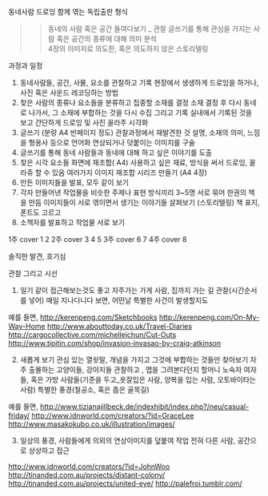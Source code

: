 동네사람 드로잉
함께 엮는 독립출판 형식


>>동네의 사람 혹은 공간 들여다보기 _ 관찰
>>  글쓰기를 통해 관심을 가지는 사람 혹은 공간의 종류에 대해 의미 분석  
>> 4장의 이미지로 의도한, 혹은 의도하지 않은 스토리텔링


과정과 일정

1. 동네사람들, 공간, 사물, 요소를 관찰하고 기록
     현장에서 생생하게 드로잉을 하거나, 사진 혹은 사운드 레코딩하는 방법
2. 찾은 사람의 종류나 요소들을 분류하고 집중할 소재를 결정
     소재 결정 후 다시 동네로 나가서, 그 소재에 부합하는 것을 다시 수집 그리고 기록
     실내에서 기록된 것을 보고 간단하게 드로잉 및 사진 꼴라주 시각화
3. 글쓰기 (분량 A4 반페이지 정도)
    관찰과정에서 재발견한 것 설명, 
    소재의 의미, 느낌을 형용사 등으로 언어화
    연상되거나 덧붙이는 이미지를 구술
4. 글쓰기를 통해 동네 사람들과 동네에 대해 하고 싶은 이야기를 도출
5. 찾은 시각 요소들 화면에 재조합( A4)
    사용하고 싶은 재료, 방식을 써서 드로잉, 꼴라쥬 할 수 있음 
    여러가지 이미지 재조합 시리즈 만들기 (A4 4장)
6. 만든 이미지들을 발표, 모두 같이 보기 
7. 각자 만들어낸 작업물을 비슷한 주제나 표현 방식끼리 3~5명 서로 묶어 한권의 책을 만듬 
     이미지들이 서로 엮이면서 생기는 이야기들 살펴보기 (스토리텔링) 
     책 표지, 폰트도 고르고
8. 소책자를 발표하고 작업물 서로 보기
   
1주 cover 1 2
2주 cover 3 4 5 
3주 cover 6 7
4주 cover 8


솔직한 발견, 호기심


관찰 그리고 시선

1. 일기 같이 접근해보는것도 좋고
자주가는 가게 사람, 
집까지 가는 길 관찰(시간순서를 넣어)
매일 지나다니다 보면, 어떤날 특별한 사건이 발생할지도

예를 들면, 
http://kerenpeng.com/Sketchbooks
http://kerenpeng.com/On-My-Way-Home
http://www.abouttoday.co.uk/Travel-Diaries
http://cargocollective.com/michellejchun/Cut-Outs
http://www.tipitin.com/shop/invasion-invasao-by-craig-atkinson

2. 새롭게 보기 
     관심 있는 열쇳말, 개념을 가지고 그것에 부합하는 것들만 찾아보기
자주 출몰하는 고양이들, 강아지들 관찰하고 , 맵을 그려본다던지
할머니 노숙자 여자들, 혹은 가방
사람들(기준을 두고_옷잘입은 사람, 양복을 입는 사람, 오토바이타는 사람)
특별한 풍경(철공소, 혹은 좁은 골목길)


예를 들면, 
http://www.tizianajillbeck.de/indexhibit/index.php?/neu/casual-friday/
http://www.idnworld.com/creators/?id=GraceLee
http://www.masakokubo.co.uk/illustration/images/

3. 일상의 풍경, 사람들에게 의외의 연상이미지를 덮붙여 작업
전혀 다른 사람, 공간으로 상상하고 접근

http://www.idnworld.com/creators/?id=JohnWoo
http://tinanded.com.au/projects/distant-colony/
http://tinanded.com.au/projects/united-eye/
http://palefroi.tumblr.com/


